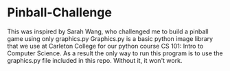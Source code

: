 # Pinball-Challenge
This was inspired by Sarah Wang, who challenged me to build a pinball game using only graphics.py
Graphics.py is a basic python image library that we use at Carleton College for our python course 
CS 101: Intro to Computer Science. As a result the only way  to run this program is to use the
graphics.py file included in this repo. Without it, it won't work. 
